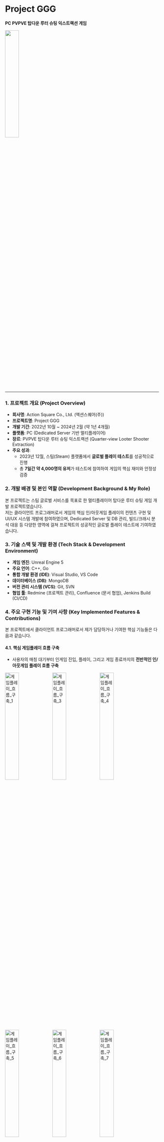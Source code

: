 # Project GGG   
**PC PVPVE 탑다운 루터 슈팅 익스트랙션 게임**

<img width=30% height=30% src="https://github.com/user-attachments/assets/758379ea-318c-4da3-9315-d8eafb7ce36c">

---

### 1. 프로젝트 개요 (Project Overview)

*   **회사명**: Action Square Co., Ltd. (액션스퀘어(주))
*   **프로젝트명**: Project GGG
*   **개발 기간**: 2022년 10월 ~ 2024년 2월 (약 1년 4개월)
*   **플랫폼**: PC (Dedicated Server 기반 멀티플레이어)
*   **장르**: PVPVE 탑다운 루터 슈팅 익스트랙션 (Quarter-view Looter Shooter Extraction)
*   **주요 성과**:
    *   2023년 12월, 스팀(Steam) 플랫폼에서 **글로벌 플레이 테스트**를 성공적으로 진행
    *   총 **7일간 약 4,000명의 유저**가 테스트에 참여하여 게임의 핵심 재미와 안정성 검증

### 2. 개발 배경 및 본인 역할 (Development Background & My Role)

본 프로젝트는 스팀 글로벌 서비스를 목표로 한 멀티플레이어 탑다운 루터 슈팅 게임 개발 프로젝트였습니다.  
저는 클라이언트 프로그래머로서 게임의 핵심 인/아웃게임 플레이의 컨텐츠 구현 및 UI/UX 시스템 개발에 참여하였으며,
Dedicated Server 및 DB 관리, 빌드/크래시 분석 대응 등 다양한 영역에 걸쳐 프로젝트의 성공적인 글로벌 플레이 테스트에 기여하였습니다.

### 3. 기술 스택 및 개발 환경 (Tech Stack & Development Environment)

*   **게임 엔진**: Unreal Engine 5
*   **주요 언어**: C++, Go
*   **통합 개발 환경 (IDE)**: Visual Studio, VS Code
*   **데이터베이스 (DB)**: MongoDB
*   **버전 관리 시스템 (VCS)**: Git, SVN
*   **협업 툴**: Redmine (프로젝트 관리), Confluence (문서 협업), Jenkins Build (CI/CD)

### 4. 주요 구현 기능 및 기여 사항 (Key Implemented Features & Contributions)

본 프로젝트에서 클라이언트 프로그래머로서 제가 담당하거나 기여한 핵심 기능들은 다음과 같습니다.
　  
#### 4.1. 핵심 게임플레이 흐름 구축
*   사용자의 매칭 대기부터 인게임 진입, 플레이, 그리고 게임 종료까지의 **전반적인 인/아웃게임 플레이 흐름 구축**
<img width=30% height=30% alt="게임플레이_흐름_구축_1" src="https://github.com/user-attachments/assets/f3e112f0-c742-4f6d-8e2c-e4b37354df4f" />
<img width=30% height=30% alt="게임플레이_흐름_구축_3" src="https://github.com/user-attachments/assets/551d03ec-d26f-4394-876e-d591103a9137" />
<img width=30% height=30% alt="게임플레이_흐름_구축_4" src="https://github.com/user-attachments/assets/aa1f73d0-4ce5-4d41-b0d4-10eaa76c58fa" />
<img width=30% height=30% alt="게임플레이_흐름_구축_5" src="https://github.com/user-attachments/assets/11fdeff8-54e4-472d-bde7-71a0fbf66e31" />
<img width=30% height=30% alt="게임플레이_흐름_구축_6" src="https://github.com/user-attachments/assets/f1e1c516-b27a-4acf-a58a-55a2ab63d0ba" />
<img width=30% height=30% alt="게임플레이_흐름_구축_7" src="https://github.com/user-attachments/assets/f271e9d2-4ac9-4357-97b0-bcb63b6ef62a" />

　  
#### 4.2. 인게임 컨텐츠 개발
*   **인게임 상호작용 아이템 상자 및 탈출포드 시스템, 인벤토리 UI/UX**를 담당하여 유저의 액션에 따른 보상 획득 로직 처리
<img width=30% height=30% alt="인게임_컨텐츠_개발_아이템상자_1" src="https://github.com/user-attachments/assets/e60b3801-4b18-48d8-8dcd-7013ca29f228" />
<img width=30% height=30% alt="인게임_컨텐츠_개발_아이템상자_2" src="https://github.com/user-attachments/assets/ac44a0a1-5ade-45b0-9265-6965494ab490" />
<img width=30% height=30% alt="인게임_컨텐츠_개발_아이템상자_3" src="https://github.com/user-attachments/assets/c97ae170-b42f-45a0-bcfa-6456a80c2f74" />
<img width=30% height=30% alt="인게임_컨텐츠_개발_아이템상자_탈출포드" src="https://github.com/user-attachments/assets/1c08e197-9e7b-4e54-a09a-8c5abb313ff7" />

　  
*   **인게임 맵/미니맵 기능**을 개발하여 플레이어의 현재 위치 및 주변 환경 정보를 시각적으로 제공하고, 전략적인 플레이 지원
<img width=19.5% height=19.5% alt="인게임_컨텐츠_맵_미니맵_1" src="https://github.com/user-attachments/assets/3ae23ced-3479-4914-8bf1-033b645a5e26" />
<img width=30% height=30% alt="인게임_컨텐츠_맵_미니맵_2" src="https://github.com/user-attachments/assets/1d4835a3-f3e3-4c55-89d6-32ecd7f30cee" />

　  
#### 4.3. 커뮤니티 및 상점 시스템 클라이언트 개발
*   멀티플레이어 환경에서의 **파티 시스템 클라이언트 로직**을 구현하여 유저 간의 협동 플레이 지원
<img width=30% height=30% alt="파티시스템_1" src="https://github.com/user-attachments/assets/7c0eed9d-dd9e-460b-b3d4-57b6dd00af1a" />
<img width=30% height=30% alt="파티시스템_2" src="https://github.com/user-attachments/assets/717df594-45ce-4ae6-875f-42736e97a642" />

　  
*   게임 내 **상점 클라이언트**를 개발하여 아이템 구매 및 판매 기능을 직관적인 UI로 제공
<img width=30% height=30% alt="아웃게임_컨텐츠_상점_1" src="https://github.com/user-attachments/assets/aa056e52-758e-4cac-991d-33958d428c9a" />
<img width=30% height=30% alt="아웃게임_컨텐츠_상점_2" src="https://github.com/user-attachments/assets/541faf22-755f-40f4-84ca-9089ac3ceb7a" />
<img width=30% height=30% alt="아웃게임_컨텐츠_상점_3" src="https://github.com/user-attachments/assets/e7feb8a6-226b-4942-889b-c8b1c7709b55" />
<img width=30% height=30% alt="아웃게임_컨텐츠_상점_4" src="https://github.com/user-attachments/assets/47a2c7a9-41cb-4a94-85a9-829731e822fe" />

　  
#### 4.5. 데이터 연동 및 UI 처리
*   **Json을 활용하여 웹 서버 DB와의 Read/Write 통신 로직**을 통한 게임 내 동적 데이터 관리 및 연동 경험
*   **UMG(Unreal Motion Graphics)를 활용한 UI 프로그래밍**에 전반적으로 대응하여 다양한 인게임 및 아웃게임 UI를 적용하고 사용자 경험 최적화

#### 4.6. 운영 및 안정성 강화
*   **SteamFest JP / US Region의 Dedicated Server 및 MongoDB DB 관리**를 담당하여 글로벌 테스트 환경의 안정성 확보
*   **서버 머신/DB 관리 및 빌드 대응** 업무를 수행하며 배포 및 운영 전반에 기여
*   발생하는 **크래시(Crash) 분석 및 수정, 버그(Bug Fix)** 에 적극 대응하여 게임의 안정성과 완성도 향상에 기여
<--
### 5. 기술적 도전과 해결 과정 (Technical Challenges & Solutions)

#### 5.1. [구체적인 문제점 작성 예: Dedicated Server 환경에서의 클라이언트와 서버 간 데이터 동기화 최적화]
*   **문제 상황**: [...]
*   **분석 과정**: [...]
*   **해결 방안 및 구현**: [...]
    ![도전 1 해결](https://raw.githubusercontent.com/your-username/your-repo/main/images/challenge1_solution.png)
    *(선택: 문제 상황을 보여주는 스크린샷 또는 해결 방안의 핵심이 되는 아키텍처 다이어그램/코드 스니펫)*

#### 5.2. [구체적인 문제점 작성 예: 복잡한 인게임 UI의 성능 최적화 및 확장성 확보]
*   **문제 상황**: [...]
*   **분석 과정**: [...]
*   **해결 방안 및 구현**: [...]
    ![도전 2 해결](https://raw.githubusercontent.com/your-username/your-repo/main/images/challenge2_solution.png)
    *(선택: 최적화 전/후 UI 프레임 비교 스크린샷 또는 UI 아키텍처 다이어그램)*

#### 5.3. [구체적인 문제점 작성 예: 퀘스트 시스템의 데이터 주도 설계 및 게임 데이터 연동]
*   **문제 상황**: [...]
*   **분석 과정**: [...]
*   **해결 방안 및 구현**: [...]
    ![도전 3 해결](https://raw.githubusercontent.com/your-username/your-repo/main/images/challenge3_solution.png)
    *(선택: 퀘스트 데이터 테이블 구조 또는 데이터 연동 흐름도)*
-->
### 5. 성과 및 배운 점 (Achievements & Lessons Learned)

*   본 프로젝트를 통해 Dedicated Server 환경에서의 **멀티플레이어 게임 클라이언트 개발 전반에 대한 깊이 있는 이해와 실전 경험**을 쌓았습니다.
*   글로벌 플레이 테스트를 성공적으로 진행하며, **실제 유저 피드백을 기반으로 게임을 개선하는 과정**을 경험하고, 안정적인 서비스 운영의 중요성을 깨달았습니다.
*   C++과 Go 언어, 그리고 MongoDB를 아우르는 다양한 기술 스택을 경험하며, **서로 다른 시스템 간의 연동 및 문제 해결 능력**을 한층 더 발전시킬 수 있었습니다.

### 6. 시각 자료 및 링크 (Visuals & Links)

*   **[프로젝트 플레이 참고영상_솔로 (YouTube)](https://www.youtube.com/watch?v=YABNqBDIPUo)**
*   **[프로젝트 플레이 참고영상_파티 (YouTube)](https://www.youtube.com/watch?v=TTiAwMBl4nw)**

